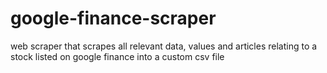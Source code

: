 # google-finance-scraper
web scraper that scrapes all relevant data, values and articles relating to a stock listed on google finance into a custom csv file
